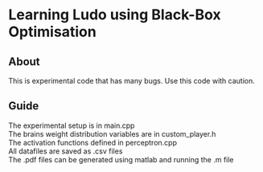 # Learning Ludo using Black-Box Optimisation
## About
This is experimental code that has many bugs. Use this code with caution.
## Guide
The experimental setup is in main.cpp</br>
The brains weight distribution variables are in custom_player.h</br>
The activation functions defined in perceptron.cpp </br>
All datafiles are saved as .csv files</br>
The .pdf files can be generated using matlab and running the .m file </br>
